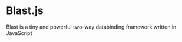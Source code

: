 Blast.js
========

Blast is a tiny and powerful two-way databinding framework written in JavaScript 
